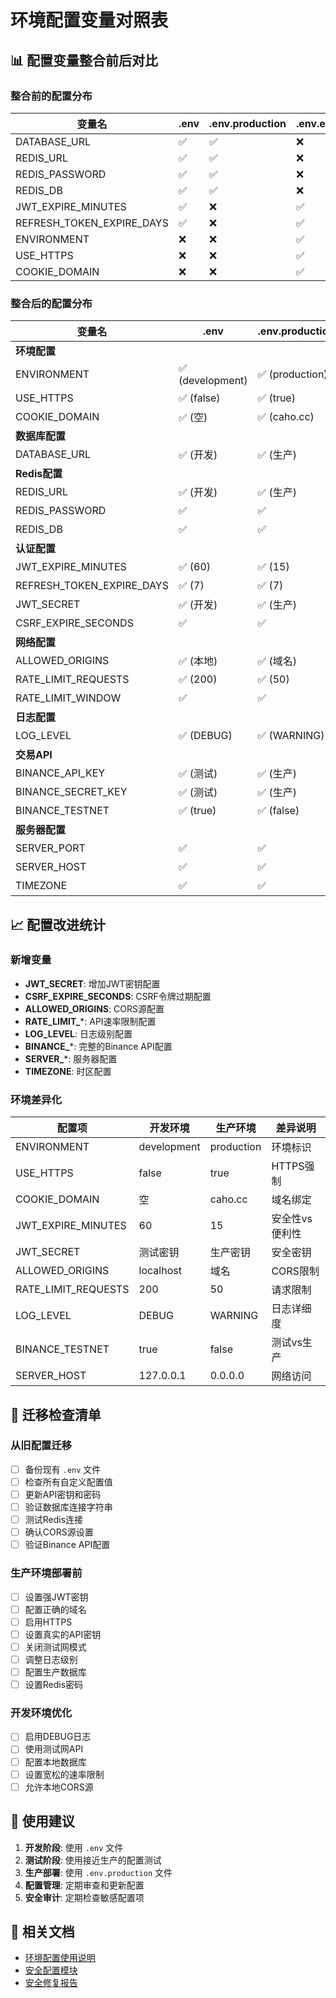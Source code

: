 # 环境配置变量对照表

## 📊 配置变量整合前后对比

### 整合前的配置分布

| 变量名 | .env | .env.production | .env.example |
|--------|------|-----------------|--------------|
| DATABASE_URL | ✅ | ✅ | ❌ |
| REDIS_URL | ✅ | ✅ | ❌ |
| REDIS_PASSWORD | ✅ | ✅ | ❌ |
| REDIS_DB | ✅ | ✅ | ❌ |
| JWT_EXPIRE_MINUTES | ✅ | ❌ | ✅ |
| REFRESH_TOKEN_EXPIRE_DAYS | ✅ | ❌ | ✅ |
| ENVIRONMENT | ❌ | ❌ | ✅ |
| USE_HTTPS | ❌ | ❌ | ✅ |
| COOKIE_DOMAIN | ❌ | ❌ | ✅ |

### 整合后的配置分布

| 变量名 | .env | .env.production | .env.example |
|--------|------|-----------------|--------------|
| **环境配置** | | | |
| ENVIRONMENT | ✅ (development) | ✅ (production) | ✅ (模板) |
| USE_HTTPS | ✅ (false) | ✅ (true) | ✅ (模板) |
| COOKIE_DOMAIN | ✅ (空) | ✅ (caho.cc) | ✅ (模板) |
| **数据库配置** | | | |
| DATABASE_URL | ✅ (开发) | ✅ (生产) | ✅ (模板) |
| **Redis配置** | | | |
| REDIS_URL | ✅ (开发) | ✅ (生产) | ✅ (模板) |
| REDIS_PASSWORD | ✅ | ✅ | ✅ (模板) |
| REDIS_DB | ✅ | ✅ | ✅ (模板) |
| **认证配置** | | | |
| JWT_EXPIRE_MINUTES | ✅ (60) | ✅ (15) | ✅ (模板) |
| REFRESH_TOKEN_EXPIRE_DAYS | ✅ (7) | ✅ (7) | ✅ (模板) |
| JWT_SECRET | ✅ (开发) | ✅ (生产) | ✅ (模板) |
| CSRF_EXPIRE_SECONDS | ✅ | ✅ | ✅ (模板) |
| **网络配置** | | | |
| ALLOWED_ORIGINS | ✅ (本地) | ✅ (域名) | ✅ (模板) |
| RATE_LIMIT_REQUESTS | ✅ (200) | ✅ (50) | ✅ (模板) |
| RATE_LIMIT_WINDOW | ✅ | ✅ | ✅ (模板) |
| **日志配置** | | | |
| LOG_LEVEL | ✅ (DEBUG) | ✅ (WARNING) | ✅ (模板) |
| **交易API** | | | |
| BINANCE_API_KEY | ✅ (测试) | ✅ (生产) | ✅ (模板) |
| BINANCE_SECRET_KEY | ✅ (测试) | ✅ (生产) | ✅ (模板) |
| BINANCE_TESTNET | ✅ (true) | ✅ (false) | ✅ (模板) |
| **服务器配置** | | | |
| SERVER_PORT | ✅ | ✅ | ✅ (模板) |
| SERVER_HOST | ✅ | ✅ | ✅ (模板) |
| TIMEZONE | ✅ | ✅ | ✅ (模板) |

## 📈 配置改进统计

### 新增变量
- **JWT_SECRET**: 增加JWT密钥配置
- **CSRF_EXPIRE_SECONDS**: CSRF令牌过期配置
- **ALLOWED_ORIGINS**: CORS源配置
- **RATE_LIMIT_***: API速率限制配置
- **LOG_LEVEL**: 日志级别配置
- **BINANCE_***: 完整的Binance API配置
- **SERVER_***: 服务器配置
- **TIMEZONE**: 时区配置

### 环境差异化
| 配置项 | 开发环境 | 生产环境 | 差异说明 |
|--------|----------|----------|----------|
| ENVIRONMENT | development | production | 环境标识 |
| USE_HTTPS | false | true | HTTPS强制 |
| COOKIE_DOMAIN | 空 | caho.cc | 域名绑定 |
| JWT_EXPIRE_MINUTES | 60 | 15 | 安全性vs便利性 |
| JWT_SECRET | 测试密钥 | 生产密钥 | 安全密钥 |
| ALLOWED_ORIGINS | localhost | 域名 | CORS限制 |
| RATE_LIMIT_REQUESTS | 200 | 50 | 请求限制 |
| LOG_LEVEL | DEBUG | WARNING | 日志详细度 |
| BINANCE_TESTNET | true | false | 测试vs生产 |
| SERVER_HOST | 127.0.0.1 | 0.0.0.0 | 网络访问 |

## 🔄 迁移检查清单

### 从旧配置迁移
- [ ] 备份现有 `.env` 文件
- [ ] 检查所有自定义配置值
- [ ] 更新API密钥和密码
- [ ] 验证数据库连接字符串
- [ ] 测试Redis连接
- [ ] 确认CORS源设置
- [ ] 验证Binance API配置

### 生产环境部署前
- [ ] 设置强JWT密钥
- [ ] 配置正确的域名
- [ ] 启用HTTPS
- [ ] 设置真实的API密钥
- [ ] 关闭测试网模式
- [ ] 调整日志级别
- [ ] 配置生产数据库
- [ ] 设置Redis密码

### 开发环境优化
- [ ] 启用DEBUG日志
- [ ] 使用测试网API
- [ ] 配置本地数据库
- [ ] 设置宽松的速率限制
- [ ] 允许本地CORS源

## 📝 使用建议

1. **开发阶段**: 使用 `.env` 文件
2. **测试阶段**: 使用接近生产的配置测试
3. **生产部署**: 使用 `.env.production` 文件
4. **配置管理**: 定期审查和更新配置
5. **安全审计**: 定期检查敏感配置项

## 🔗 相关文档

- [环境配置使用说明](ENV_CONFIG_GUIDE.md)
- [安全配置模块](myfastapi/security_config.py)
- [安全修复报告](SECURITY_FIX_REPORT.md)
